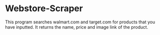 # Webstore-Scraper

This program searches walmart.com and target.com for products that you have inputted. It returns the name, price and image link of the product.
